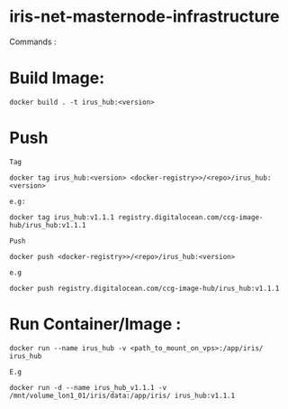 # iris-net-masternode-infrastructure

Commands :

# Build Image:

``
docker build . -t irus_hub:<version>
``

# Push
    Tag
``
docker tag irus_hub:<version> <docker-registry>>/<repo>/irus_hub:<version>
``
    
    e.g:
``
docker tag irus_hub:v1.1.1 registry.digitalocean.com/ccg-image-hub/irus_hub:v1.1.1
``
    
    Push
``
docker push <docker-registry>>/<repo>/irus_hub:<version>
``

    e.g
``
docker push registry.digitalocean.com/ccg-image-hub/irus_hub:v1.1.1
``

# Run Container/Image :

``
docker run --name irus_hub -v <path_to_mount_on_vps>:/app/iris/ irus_hub
``

    E.g
``
docker run -d --name irus_hub_v1.1.1 -v /mnt/volume_lon1_01/iris/data:/app/iris/ irus_hub:v1.1.1
``



